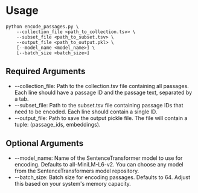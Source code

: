# Usage
``` shell
python encode_passages.py \
    --collection_file <path_to_collection.tsv> \
    --subset_file <path_to_subset.tsv> \
    --output_file <path_to_output.pkl> \
    [--model_name <model_name>] \
    [--batch_size <batch_size>]
```

## Required Arguments
- --collection_file: Path to the collection.tsv file containing all passages. Each line should have a passage ID and the passage text, separated by a tab.
- --subset_file: Path to the subset.tsv file containing passage IDs that need to be encoded. Each line should contain a single ID.
- --output_file: Path to save the output pickle file. The file will contain a tuple: (passage_ids, embeddings).

## Optional Arguments
- --model_name: Name of the SentenceTransformer model to use for encoding. Defaults to all-MiniLM-L6-v2. You can choose any model from the SentenceTransformers model repository.
- --batch_size: Batch size for encoding passages. Defaults to 64. Adjust this based on your system's memory capacity.